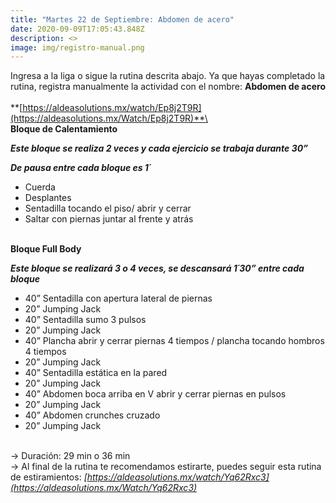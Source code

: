 ```yaml
---
title: "Martes 22 de Septiembre: Abdomen de acero"
date: 2020-09-09T17:05:43.848Z
description: <>
image: img/registro-manual.png
---
```

Ingresa a la liga o sigue la rutina descrita abajo. Ya que hayas completado la rutina, registra manualmente la actividad con el nombre: **Abdomen de acero**\
\
**[https://aldeasolutions.mx/​watch/Ep8j2T9R](https://aldeasolutions.mx/Watch/Ep8j2T9R)**\
\
**Bloque de Calentamiento**

***Este bloque se realiza 2 veces y cada ejercicio se trabaja durante 30”*** 

***De pausa entre cada bloque es 1´***

* Cuerda
* Desplantes
* Sentadilla tocando el piso/ abrir y cerrar
* Saltar con piernas juntar al frente y atrás

\
**Bloque Full Body**

***Este bloque se realizará 3 o 4 veces, se descansará 1´30” entre cada bloque*** 

* 40” Sentadilla con apertura lateral de piernas
* 20” Jumping Jack
* 40” Sentadilla sumo 3 pulsos
* 20” Jumping Jack
* 40” Plancha abrir y cerrar piernas 4 tiempos / plancha tocando hombros 4 tiempos
* 20” Jumping Jack
* 40” Sentadilla estática en la pared 
* 20” Jumping Jack
* 40” Abdomen boca arriba en V abrir y cerrar piernas en pulsos
* 20” Jumping Jack
* 40” Abdomen crunches cruzado
* 20” Jumping Jack

\
-> Duración: 29 min o 36 min\
-> Al final de la rutina te recomendamos estirarte, puedes seguir esta rutina de estiramientos: *[https://aldeasolutions.mx/​watch/Yq62Rxc3](https://aldeasolutions.mx/Watch/Yq62Rxc3)*